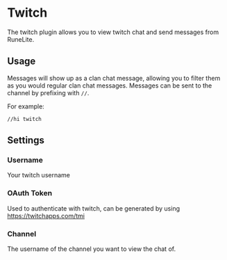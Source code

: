 # Twitch

The twitch plugin allows you to view twitch chat and send messages from RuneLite.

## Usage

Messages will show up as a clan chat message, allowing you to filter them as you would regular clan chat messages. Messages can be sent to the channel by prefixing with `//`. 

For example:
```
//hi twitch
```

## Settings

### Username

Your twitch username

### OAuth Token

Used to authenticate with twitch, can be generated by using https://twitchapps.com/tmi

### Channel

The username of the channel you want to view the chat of.